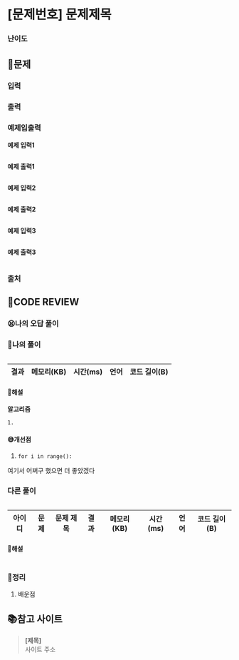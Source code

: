 # [문제번호] 문제제목

### **난이도**

## **📝문제**

### **입력**

### **출력**

### **예제입출력**

**예제 입력1**

```
```

**예제 출력1**

```
```

**예제 입력2**

```
```

**예제 출력2**

```
```

**예제 입력3**

```
```

**예제 출력3**

```
```

### **출처**

## **🧐CODE REVIEW**

### **😫나의 오답 풀이**
### **🧾나의 풀이**

```python
```

결과	| 메모리(KB) |	시간(ms) |	언어 |	코드 길이(B)
:----:|:-----:|:-----:|:-----:|:--------:

#### **📝해설**

**알고리즘**
```
1.
```

#### **😅개선점**

1. `for i in range():` 

여기서 어쩌구 했으면 더 좋았겠다

### **다른 풀이**

```python
```

아이디 |	문제	| 문제 제목 |	결과	| 메모리(KB) |	시간(ms) |	언어 |	코드 길이(B) 
:-----:|:-----:|:---------:|:-----:|:-----:|:-----:|:----:|:--------:

#### **📝해설**

```python
```

### **🔖정리**

1. 배운점

## 📚참고 사이트

> **[제목]**<br/>
사이트 주소